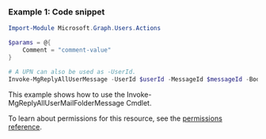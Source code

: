 ### Example 1: Code snippet

```powershellImport-Module Microsoft.Graph.Users.Actions

$params = @{
	Comment = "comment-value"
}

# A UPN can also be used as -UserId.
Invoke-MgReplyAllUserMessage -UserId $userId -MessageId $messageId -BodyParameter $params
```
This example shows how to use the Invoke-MgReplyAllUserMailFolderMessage Cmdlet.
To learn about permissions for this resource, see the [permissions reference](/graph/permissions-reference).

